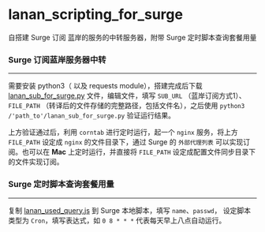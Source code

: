 # lanan_scripting_for_surge
自搭建 Surge 订阅 蓝岸的服务的中转服务器，附带 Surge 定时脚本查询套餐用量

### Surge 订阅蓝岸服务器中转
---
需要安装 python3（ 以及 requests module），搭建完成后下载 [lanan_sub_for_surge.py](./lanan_sub_for_surge.py) 文件，编辑文件，填写 `SUB_URL` （蓝岸订阅方式1）、 `FILE_PATH` （转译后的文件存储的完整路径，包括文件名），之后使用 `python3 /'path_to'/lanan_sub_for_surge.py` 验证运行结果。

上方验证通过后，利用 `corntab` 进行定时运行，起一个 `nginx` 服务，将上方 `FILE_PATH` 设定成 `nginx` 的文件目录下，通过 Surge 的 `外部代理列表` 可以实现订阅。也可以在 **Mac** 上定时运行，并直接将 `FILE_PATH` 设定成配置文件同步目录下的文件实现订阅。

### Surge 定时脚本查询套餐用量
---
复制 [lanan_used_query.js](./lanan_used_query.js) 到 Surge 本地脚本，填写 `name`、`passwd`， 设定脚本类型为 `Cron`，填写表达式，如 `0 8 * * *` 代表每天早上八点自动运行。